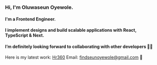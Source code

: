 ### Hi, I'm Oluwaseun Oyewole.
#### I'm a Frontend Engineer.
#### I implement designs and build scalable applications with React, TypeScript & Next.
#### I’m definitely looking forward to collaborating with other developers 🤝🤝

Here is my latest work: [Hr360](https://hr-360-dashboard.vercel.app/)
Email: findseunoyewole@gmail.com 📧
